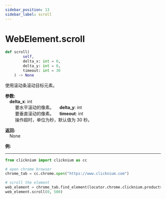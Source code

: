 ```yaml
---
sidebar_position: 13
sidebar_label: scroll
---
```

# WebElement.scroll

```python
def scroll(
        self,
        delta_x: int = 0,
        delta_y: int = 0,
        timeout: int = 30
    ) -> None
```   

使用滚动条滚动目标元素。

**参数:**  
    &emsp;**delta_x**: int   
        &emsp;&emsp;  要水平滚动的像素。
    &emsp;**delta_y**: int   
        &emsp;&emsp; 要垂直滚动的像素。
    &emsp;**timeout**: int  
        &emsp;&emsp; 操作超时，单位为秒，默认值为 30 秒。


**返回:**  
    &emsp;None

**例:**
***
```python
from clicknium import clicknium as cc

# open chrome browser
chrome_tab = cc.chrome.open("https://www.clicknium.com")

# scroll the element
web_element = chrome_tab.find_element(locator.chrome.clicknium.products_panel)
web_element.scroll(0, 500)
```